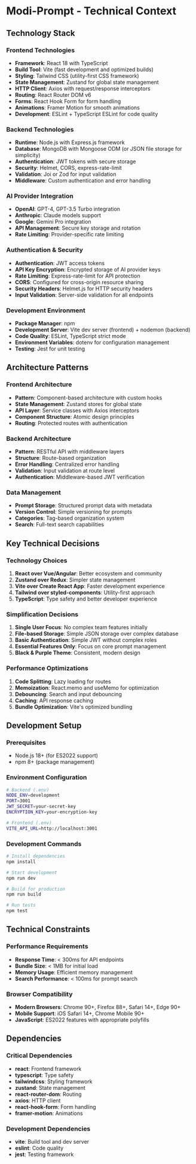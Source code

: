 # Modi-Prompt - Technical Context

## Technology Stack

### Frontend Technologies
- **Framework**: React 18 with TypeScript
- **Build Tool**: Vite (fast development and optimized builds)
- **Styling**: Tailwind CSS (utility-first CSS framework)
- **State Management**: Zustand for global state management
- **HTTP Client**: Axios with request/response interceptors
- **Routing**: React Router DOM v6
- **Forms**: React Hook Form for form handling
- **Animations**: Framer Motion for smooth animations
- **Development**: ESLint + TypeScript ESLint for code quality

### Backend Technologies
- **Runtime**: Node.js with Express.js framework
- **Database**: MongoDB with Mongoose ODM (or JSON file storage for simplicity)
- **Authentication**: JWT tokens with secure storage
- **Security**: Helmet, CORS, express-rate-limit
- **Validation**: Joi or Zod for input validation
- **Middleware**: Custom authentication and error handling

### AI Provider Integration
- **OpenAI**: GPT-4, GPT-3.5 Turbo integration
- **Anthropic**: Claude models support
- **Google**: Gemini Pro integration
- **API Management**: Secure key storage and rotation
- **Rate Limiting**: Provider-specific rate limiting

### Authentication & Security
- **Authentication**: JWT access tokens
- **API Key Encryption**: Encrypted storage of AI provider keys
- **Rate Limiting**: Express-rate-limit for API protection
- **CORS**: Configured for cross-origin resource sharing
- **Security Headers**: Helmet.js for HTTP security headers
- **Input Validation**: Server-side validation for all endpoints

### Development Environment
- **Package Manager**: npm
- **Development Server**: Vite dev server (frontend) + nodemon (backend)
- **Code Quality**: ESLint, TypeScript strict mode
- **Environment Variables**: dotenv for configuration management
- **Testing**: Jest for unit testing

## Architecture Patterns

### Frontend Architecture
- **Pattern**: Component-based architecture with custom hooks
- **State Management**: Zustand stores for global state
- **API Layer**: Service classes with Axios interceptors
- **Component Structure**: Atomic design principles
- **Routing**: Protected routes with authentication

### Backend Architecture
- **Pattern**: RESTful API with middleware layers
- **Structure**: Route-based organization
- **Error Handling**: Centralized error handling
- **Validation**: Input validation at route level
- **Authentication**: Middleware-based JWT verification

### Data Management
- **Prompt Storage**: Structured prompt data with metadata
- **Version Control**: Simple versioning for prompts
- **Categories**: Tag-based organization system
- **Search**: Full-text search capabilities

## Key Technical Decisions

### Technology Choices
1. **React over Vue/Angular**: Better ecosystem and community
2. **Zustand over Redux**: Simpler state management
3. **Vite over Create React App**: Faster development experience
4. **Tailwind over styled-components**: Utility-first approach
5. **TypeScript**: Type safety and better developer experience

### Simplification Decisions
1. **Single User Focus**: No complex team features initially
2. **File-based Storage**: Simple JSON storage over complex database
3. **Basic Authentication**: Simple JWT without complex roles
4. **Essential Features Only**: Focus on core prompt management
5. **Black & Purple Theme**: Consistent, modern design

### Performance Optimizations
1. **Code Splitting**: Lazy loading for routes
2. **Memoization**: React.memo and useMemo for optimization
3. **Debouncing**: Search and input debouncing
4. **Caching**: API response caching
5. **Bundle Optimization**: Vite's optimized bundling

## Development Setup

### Prerequisites
- Node.js 18+ (for ES2022 support)
- npm 8+ (package management)

### Environment Configuration
```bash
# Backend (.env)
NODE_ENV=development
PORT=3001
JWT_SECRET=your-secret-key
ENCRYPTION_KEY=your-encryption-key

# Frontend (.env)
VITE_API_URL=http://localhost:3001
```

### Development Commands
```bash
# Install dependencies
npm install

# Start development
npm run dev

# Build for production
npm run build

# Run tests
npm test
```

## Technical Constraints

### Performance Requirements
- **Response Time**: < 300ms for API endpoints
- **Bundle Size**: < 1MB for initial load
- **Memory Usage**: Efficient memory management
- **Search Performance**: < 100ms for prompt search

### Browser Compatibility
- **Modern Browsers**: Chrome 90+, Firefox 88+, Safari 14+, Edge 90+
- **Mobile Support**: iOS Safari 14+, Chrome Mobile 90+
- **JavaScript**: ES2022 features with appropriate polyfills

## Dependencies

### Critical Dependencies
- **react**: Frontend framework
- **typescript**: Type safety
- **tailwindcss**: Styling framework
- **zustand**: State management
- **react-router-dom**: Routing
- **axios**: HTTP client
- **react-hook-form**: Form handling
- **framer-motion**: Animations

### Development Dependencies
- **vite**: Build tool and dev server
- **eslint**: Code quality
- **jest**: Testing framework
